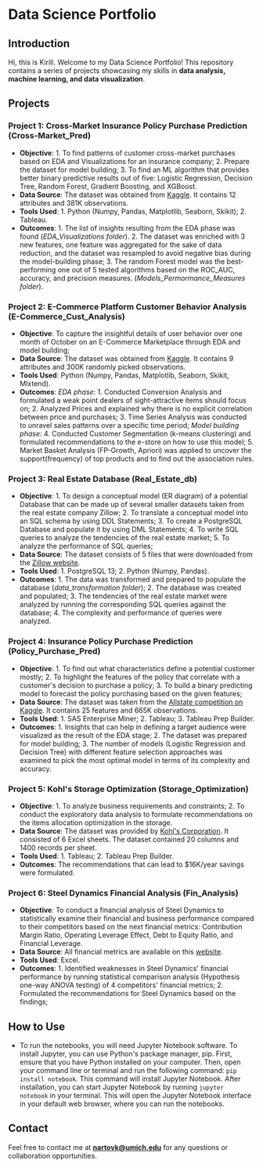 # Data Science Portfolio

## Introduction
Hi, this is Kirill. Welcome to my Data Science Portfolio! This repository contains a series of projects showcasing my skills in **data analysis, machine learning, and data visualization**.

## Projects

### Project 1: Cross-Market Insurance Policy Purchase Prediction (Cross-Market_Pred)
- **Objective**: 1. To find patterns of customer cross-market purchases based on EDA and Visualizations for an insurance company; 2. Prepare the dataset for model building; 3. To find an ML algorithm that provides better binary predictive results out of five: Logistic Regression, Decision Tree, Random Forest, Gradient Boosting, and XGBoost.
- **Data Source**: The dataset was obtained from [Kaggle](https://www.kaggle.com/datasets/anmolkumar/health-insurance-cross-sell-prediction?resource=download). It contains 12 attributes and 381K observations.
- **Tools Used**: 1. Python (Numpy, Pandas, Matplotlib, Seaborn, Skikit); 2. Tableau.
- **Outcomes**:  1. The list of insights resulting from the EDA phase was found (*EDA_Visualizations folder*). 2. The dataset was enriched with 3 new features, one feature was aggregated for the sake of data reduction, and the dataset was resampled to avoid negative bias during the model-building phase; 3. The random Forest model was the best-performing one out of 5 tested algorithms based on the ROC_AUC, accuracy, and precision measures. (*Models_Permormance_Measures folder*).

### Project 2: E-Commerce Platform Customer Behavior Analysis (E-Commerce_Cust_Analysis)
- **Objective**: To capture the insightful details of user behavior over one month of October on an E-Commerce Marketplace through EDA and model building;
- **Data Source**: The dataset was obtained from [Kaggle](https://www.kaggle.com/ecommerce). It contains 9 attributes and 300K randomly picked observations.
- **Tools Used**: Python (Numpy, Pandas, Matplotlib, Seaborn, Skikit, Mlxtend).
- **Outcomes**: *EDA phase*: 1. Conducted Conversion Analysis and formulated a weak point dealers of sight-attractive items should focus on; 2. Analyzed Prices and explained why there is no explicit correlation between price and purchases; 3. Time Series Analysis was conducted to unravel sales patterns over a specific time period; *Model building phase*: 4. Conducted Customer Segmentation (k-means clustering) and formulated recommendations to the e-store on how to use this model; 5. Market Basket Analysis (FP-Growth, Apriori) was applied to uncover the support(frequency) of top products and to find out the association rules.

### Project 3: Real Estate Database (Real_Estate_db)
- **Objective**: 1. To design a conceptual model (ER diagram) of a potential Database that can be made up of several smaller datasets taken from the real estate company Zillow; 2. To translate a conceptual model into an SQL schema by using DDL Statements; 3. To create a PostgreSQL Database and populate it by using DML Statements; 4. To write SQL queries to analyze the tendencies of the real estate market; 5. To analyze the performance of SQL queries;
- **Data Source**: The dataset consists of 5 files that were downloaded from the [Zillow website](https://www.zillow.com/research/data/).
- **Tools Used**: 1. PostgreSQL 13; 2. Python (Numpy, Pandas).
- **Outcomes**: 1. The data was transformed and prepared to populate the database (*data_transformation folder*); 2. The database was created and populated; 3. The tendencies of the real estate market were analyzed by running the corresponding SQL queries against the database; 4. The complexity and performance of queries were analyzed.

### Project 4: Insurance Policy Purchase Prediction (Policy_Purchase_Pred)
- **Objective**: 1. To find out what characteristics define a potential customer mostly; 2. To highlight the features of the policy that correlate with a customer's decision to purchase a policy; 3. To build a binary predicting model to forecast the policy purchasing based on the given features;
- **Data Source**: The dataset was taken from the [Allstate competition on Kaggle](https://www.kaggle.com/c/allstate-purchase-prediction-challenge/data). It contains 25 features and 665K observations.
- **Tools Used**: 1. SAS Enterprise Miner; 2. Tableau; 3. Tableau Prep Builder.
- **Outcomes**: 1. Insights that can help in defining a target audience were visualized as the result of the EDA stage; 2. The dataset was prepared for model building; 3. The number of models (Logistic Regression and Decision Tree) with different feature selection approaches was examined to pick the most optimal model in terms of its complexity and accuracy.

### Project 5: Kohl's Storage Optimization (Storage_Optimization)
- **Objective**: 1. To analyze business requirements and constraints; 2. To conduct the exploratory data analysis to formulate recommendations on the items allocation optimization in the storage.
- **Data Source**: The dataset was provided by [Kohl's Corporation](https://corporate.kohls.com/company/about-kohl-s). It consisted of 6 Excel sheets. The dataset contained 20 columns and 1400 records per sheet.
- **Tools Used**: 1. Tableau; 2. Tableau Prep Builder.
- **Outcomes**: The recommendations that can lead to $16K/year savings were formulated.

### Project 6: Steel Dynamics Financial Analysis (Fin_Analysis)
- **Objective**: To conduct a financial analysis of Steel Dynamics to statistically examine their financial and business performance compared to their competitors based on the next financial metrics: Contribution Margin Ratio, Operating Leverage Effect, Debt to Equity Ratio, and Financial Leverage.
- **Data Source**: All financial metrics are available on this [website](https://www.macrotrends.net/).
- **Tools Used**: Excel. 
- **Outcomes**: 1. Identified weaknesses in Steel Dynamics' financial performance by running statistical comparison analysis (Hypothesis one-way ANOVA testing) of 4 competitors' financial metrics; 2. Formulated the recommendations for Steel Dynamics based on the findings;

## How to Use
- To run the notebooks, you will need Jupyter Notebook software. To install Jupyter, you can use Python's package manager, pip. First, ensure that you have Python installed on your computer. Then, open your command line or terminal and run the following command: `pip install notebook`. This command will install Jupyter Notebook. After installation, you can start Jupyter Notebook by running `jupyter notebook` in your terminal. This will open the Jupyter Notebook interface in your default web browser, where you can run the notebooks.

## Contact
Feel free to contact me at **nartovk@umich.edu** for any questions or collaboration opportunities.
